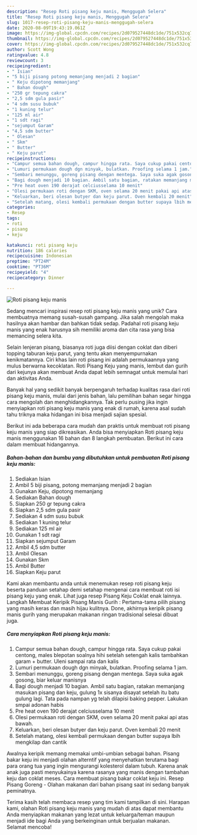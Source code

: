 ```yaml
---
description: "Resep Roti pisang keju manis, Menggugah Selera"
title: "Resep Roti pisang keju manis, Menggugah Selera"
slug: 1017-resep-roti-pisang-keju-manis-menggugah-selera
date: 2020-08-09T19:43:19.061Z
image: https://img-global.cpcdn.com/recipes/2d079527448dc1de/751x532cq70/roti-pisang-keju-manis-foto-resep-utama.jpg
thumbnail: https://img-global.cpcdn.com/recipes/2d079527448dc1de/751x532cq70/roti-pisang-keju-manis-foto-resep-utama.jpg
cover: https://img-global.cpcdn.com/recipes/2d079527448dc1de/751x532cq70/roti-pisang-keju-manis-foto-resep-utama.jpg
author: Scott Wong
ratingvalue: 4.8
reviewcount: 3
recipeingredient:
- " Isian"
- "5 biji pisang potong memanjang menjadi 2 bagian"
- " Keju dipotong memanjang"
- " Bahan dough"
- "250 gr tepung cakra"
- "2,5 sdm gula pasir"
- "4 sdm susu bubuk"
- "1 kuning telur"
- "125 ml air"
- "1 sdt ragi"
- "sejumput Garam"
- "4,5 sdm butter"
- " Olesan"
- " Skm"
- " Butter"
- " Keju parut"
recipeinstructions:
- "Campur semua bahan dough, campur hingga rata. Saya cukup pakai centong, males blepotan soalnya hihi setelah setengah kalis tambahkan garam + butter. Uleni sampai rata dan kalis"
- "Lumuri permukaan dough dgn minyak, bulatkan. Proofing selama 1 jam."
- "Sembari menunggu, goreng pisang dengan mentega. Saya suka agak gosong, biar keluar manisnya"
- "Bagi dough menjadi 10 bagian. Ambil satu bagian, ratakan memanjang masukan pisang dan keju, gulung 1x sisanya disayat setelah itu batu gulung lagi. Tata pada nampan yg telah dilapisi baking pepper. Lakukan smpai adonan habis"
- "Pre heat oven 190 derajat celciusselama 10 menit"
- "Olesi permukaan roti dengan SKM, oven selama 20 menit pakai api atas bawah."
- "Keluarkan, beri olesan butyer dan keju parut. Oven kembali 20 menit"
- "Setelah matang, olesi kembali permukaan dengan butter supaya lbih mengkilap dan cantik"
categories:
- Resep
tags:
- roti
- pisang
- keju

katakunci: roti pisang keju 
nutrition: 186 calories
recipecuisine: Indonesian
preptime: "PT24M"
cooktime: "PT36M"
recipeyield: "4"
recipecategory: Dinner

---
```



![Roti pisang keju manis](https://img-global.cpcdn.com/recipes/2d079527448dc1de/751x532cq70/roti-pisang-keju-manis-foto-resep-utama.jpg)

Sedang mencari inspirasi resep roti pisang keju manis yang unik? Cara membuatnya memang susah-susah gampang. Jika salah mengolah maka hasilnya akan hambar dan bahkan tidak sedap. Padahal roti pisang keju manis yang enak harusnya sih memiliki aroma dan cita rasa yang bisa memancing selera kita.

Selain lenjeran pisang, biasanya roti juga diisi dengan coklat dan diberi topping taburan keju parut, yang tentu akan menyempurnakan kenikmatannya. Ciri khas lain roti pisang ini adalah permukaannya yang mulus berwarna kecoklatan. Roti Pisang Keju yang manis, lembut dan gurih dari kejunya akan membuat Anda dapat lebih semnagat untuk memulai hari dan aktivitas Anda.

Banyak hal yang sedikit banyak berpengaruh terhadap kualitas rasa dari roti pisang keju manis, mulai dari jenis bahan, lalu pemilihan bahan segar hingga cara mengolah dan menghidangkannya. Tak perlu pusing jika ingin menyiapkan roti pisang keju manis yang enak di rumah, karena asal sudah tahu triknya maka hidangan ini bisa menjadi sajian spesial.


Berikut ini ada beberapa cara mudah dan praktis untuk membuat roti pisang keju manis yang siap dikreasikan. Anda bisa menyiapkan Roti pisang keju manis menggunakan 16 bahan dan 8 langkah pembuatan. Berikut ini cara dalam membuat hidangannya.

<!--inarticleads1-->

##### Bahan-bahan dan bumbu yang dibutuhkan untuk pembuatan Roti pisang keju manis:

1. Sediakan  Isian
1. Ambil 5 biji pisang, potong memanjang menjadi 2 bagian
1. Gunakan  Keju, dipotong memanjang
1. Sediakan  Bahan dough
1. Siapkan 250 gr tepung cakra
1. Siapkan 2,5 sdm gula pasir
1. Sediakan 4 sdm susu bubuk
1. Sediakan 1 kuning telur
1. Sediakan 125 ml air
1. Gunakan 1 sdt ragi
1. Siapkan sejumput Garam
1. Ambil 4,5 sdm butter
1. Ambil  Olesan
1. Gunakan  Skm
1. Ambil  Butter
1. Siapkan  Keju parut


Kami akan membantu anda untuk menemukan resep roti pisang keju beserta panduan setahap demi setahap mengenai cara membuat roti isi pisang keju yang enak. Lihat juga resep Pisang Keju Coklat enak lainnya. Langkah Membuat Keripik Pisang Manis Gurih : Pertama-tama pilih pisang yang masih keras dan masih hijau kulitnya. Done, akhirnya keripik pisang manis gurih yang merupakan makanan ringan tradisional selesai dibuat juga. 

<!--inarticleads2-->

##### Cara menyiapkan Roti pisang keju manis:

1. Campur semua bahan dough, campur hingga rata. Saya cukup pakai centong, males blepotan soalnya hihi setelah setengah kalis tambahkan garam + butter. Uleni sampai rata dan kalis
1. Lumuri permukaan dough dgn minyak, bulatkan. Proofing selama 1 jam.
1. Sembari menunggu, goreng pisang dengan mentega. Saya suka agak gosong, biar keluar manisnya
1. Bagi dough menjadi 10 bagian. Ambil satu bagian, ratakan memanjang masukan pisang dan keju, gulung 1x sisanya disayat setelah itu batu gulung lagi. Tata pada nampan yg telah dilapisi baking pepper. Lakukan smpai adonan habis
1. Pre heat oven 190 derajat celciusselama 10 menit
1. Olesi permukaan roti dengan SKM, oven selama 20 menit pakai api atas bawah.
1. Keluarkan, beri olesan butyer dan keju parut. Oven kembali 20 menit
1. Setelah matang, olesi kembali permukaan dengan butter supaya lbih mengkilap dan cantik


Awalnya keripik memang memakai umbi-umbian sebagai bahan. Pisang bakar keju ini menjadi olahan alterntif yang menyehatkan terutama bagi para orang tua yang ingin mengurangi kolesterol dalam tubuh. Karena anak anak juga pasti menyukainya karena rasanya yang manis dengan tambahan keju dan coklat meses. Cara membuat pisang bakar coklat keju ini. Resep Pisang Goreng - Olahan makanan dari bahan pisang saat ini sedang banyak peminatnya. 

Terima kasih telah membaca resep yang tim kami tampilkan di sini. Harapan kami, olahan Roti pisang keju manis yang mudah di atas dapat membantu Anda menyiapkan makanan yang lezat untuk keluarga/teman maupun menjadi ide bagi Anda yang berkeinginan untuk berjualan makanan. Selamat mencoba!
